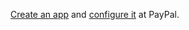 [Create an app](https://developer.paypal.com/docs/api-basics/manage-apps/#create-or-edit-sandbox-and-live-apps) and [configure it](https://developer.paypal.com/docs/log-in-with-paypal/integrate/#enable-log-in-with-paypal) at PayPal.